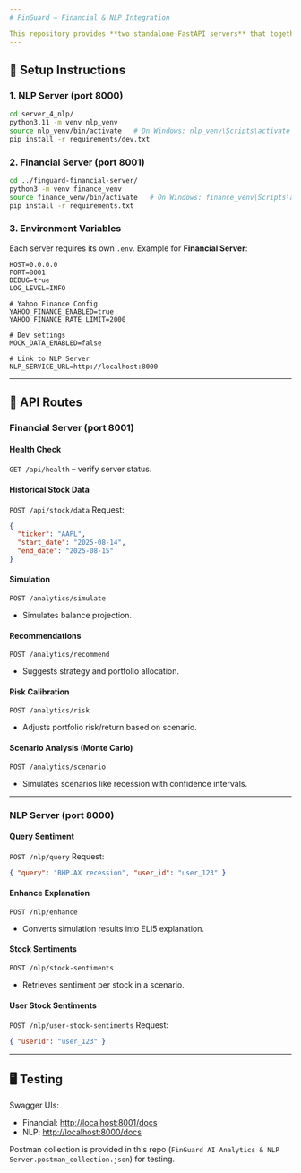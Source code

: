 ```yaml
---
# FinGuard – Financial & NLP Integration

This repository provides **two standalone FastAPI servers** that together power financial analytics and NLP services.
---
```


## 🚀 Setup Instructions

### 1. NLP Server (port 8000)

```bash
cd server_4_nlp/
python3.11 -m venv nlp_venv
source nlp_venv/bin/activate   # On Windows: nlp_venv\Scripts\activate
pip install -r requirements/dev.txt
```

### 2. Financial Server (port 8001)

```bash
cd ../finguard-financial-server/
python3 -m venv finance_venv
source finance_venv/bin/activate   # On Windows: finance_venv\Scripts\activate
pip install -r requirements.txt
```

### 3. Environment Variables

Each server requires its own `.env`.
Example for **Financial Server**:

```env
HOST=0.0.0.0
PORT=8001
DEBUG=true
LOG_LEVEL=INFO

# Yahoo Finance Config
YAHOO_FINANCE_ENABLED=true
YAHOO_FINANCE_RATE_LIMIT=2000

# Dev settings
MOCK_DATA_ENABLED=false

# Link to NLP Server
NLP_SERVICE_URL=http://localhost:8000
```

---

## 📡 API Routes

### Financial Server (port 8001)

#### Health Check

`GET /api/health` – verify server status.

#### Historical Stock Data

`POST /api/stock/data`
Request:

```json
{
  "ticker": "AAPL",
  "start_date": "2025-08-14",
  "end_date": "2025-08-15"
}
```

#### Simulation

`POST /analytics/simulate`

- Simulates balance projection.

#### Recommendations

`POST /analytics/recommend`

- Suggests strategy and portfolio allocation.

#### Risk Calibration

`POST /analytics/risk`

- Adjusts portfolio risk/return based on scenario.

#### Scenario Analysis (Monte Carlo)

`POST /analytics/scenario`

- Simulates scenarios like recession with confidence intervals.

---

### NLP Server (port 8000)

#### Query Sentiment

`POST /nlp/query`
Request:

```json
{ "query": "BHP.AX recession", "user_id": "user_123" }
```

#### Enhance Explanation

`POST /nlp/enhance`

- Converts simulation results into ELI5 explanation.

#### Stock Sentiments

`POST /nlp/stock-sentiments`

- Retrieves sentiment per stock in a scenario.

#### User Stock Sentiments

`POST /nlp/user-stock-sentiments`
Request:

```json
{ "userId": "user_123" }
```

---

## 🖥️ Testing

Swagger UIs:

- Financial: [http://localhost:8001/docs](http://localhost:8001/docs)
- NLP: [http://localhost:8000/docs](http://localhost:8000/docs)

Postman collection is provided in this repo (`FinGuard AI Analytics & NLP Server.postman_collection.json`) for testing.
